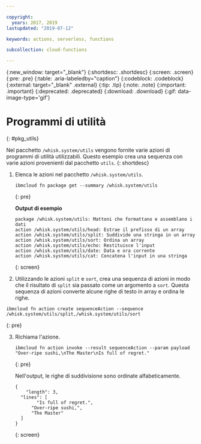 ```yaml
---

copyright:
  years: 2017, 2019
lastupdated: "2019-07-12"

keywords: actions, serverless, functions

subcollection: cloud-functions

---
```


{:new_window: target="_blank"}
{:shortdesc: .shortdesc}
{:screen: .screen}
{:pre: .pre}
{:table: .aria-labeledby="caption"}
{:codeblock: .codeblock}
{:external: target="_blank" .external}
{:tip: .tip}
{:note: .note}
{:important: .important}
{:deprecated: .deprecated}
{:download: .download}
{:gif: data-image-type='gif'}


# Programmi di utilità
{: #pkg_utils}

Nel pacchetto `/whisk.system/utils` vengono fornite varie azioni di programmi di utilità utilizzabili. Questo esempio crea una sequenza con varie azioni provenienti dal pacchetto `utils`.
{: shortdesc}

1. Elenca le azioni nel pacchetto `/whisk.system/utils`.

    ```
    ibmcloud fn package get --summary /whisk.system/utils
    ```
    {: pre}

    **Output di esempio**
    
    ```
    package /whisk.system/utils: Mattoni che formattano e assemblano i dati
   action /whisk.system/utils/head: Estrae il prefisso di un array
   action /whisk.system/utils/split: Suddivide una stringa in un array
   action /whisk.system/utils/sort: Ordina un array
   action /whisk.system/utils/echo: Restituisce l'input
   action /whisk.system/utils/date: Data e ora corrente
   action /whisk.system/utils/cat: Concatena l'input in una stringa
    ```
    {: screen}

2. Utilizzando le azioni `split` e `sort`, crea una sequenza di azioni in modo che il risultato di `split` sia passato come un argomento a `sort`. Questa sequenza di azioni converte alcune righe di testo in array e ordina le righe.

  ```
  ibmcloud fn action create sequenceAction --sequence /whisk.system/utils/split,/whisk.system/utils/sort
  ```
  {: pre}

3. Richiama l'azione.

    ```
    ibmcloud fn action invoke --result sequenceAction --param payload "Over-ripe sushi,\nThe Master\nIs full of regret."
    ```
    {: pre}

    Nell'output, le righe di suddivisione sono ordinate alfabeticamente.
    ```
    {
        "length": 3,
      "lines": [
            "Is full of regret.",
          "Over-ripe sushi,",
          "The Master"
      ]
    }
    ```
    {: screen}






